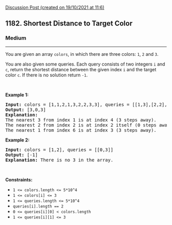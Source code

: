 [Discussion Post (created on 19/10/2021 at 11:6)](https://leetcode.com/problems/shortest-distance-to-target-color/discuss/1586076/O(n-%2B-q)-oror-prefix-suffix-holding-technique-oror-Good-to-know-for-problems-with-queries)  
<h2>1182. Shortest Distance to Target Color</h2><h3>Medium</h3><hr><div><p>You are given an array <code>colors</code>, in which there are three colors: <code>1</code>, <code>2</code> and&nbsp;<code>3</code>.</p>

<p>You are also given some queries. Each query consists of two integers <code>i</code>&nbsp;and <code>c</code>, return&nbsp;the shortest distance between the given index&nbsp;<code>i</code> and the target color <code>c</code>. If there is no solution return <code>-1</code>.</p>

<p>&nbsp;</p>
<p><strong>Example 1:</strong></p>

<pre><strong>Input:</strong> colors = [1,1,2,1,3,2,2,3,3], queries = [[1,3],[2,2],[6,1]]
<strong>Output:</strong> [3,0,3]
<strong>Explanation: </strong>
The nearest 3 from index 1 is at index 4 (3 steps away).
The nearest 2 from index 2 is at index 2 itself (0 steps away).
The nearest 1 from index 6 is at index 3 (3 steps away).
</pre>

<p><strong>Example 2:</strong></p>

<pre><strong>Input:</strong> colors = [1,2], queries = [[0,3]]
<strong>Output:</strong> [-1]
<strong>Explanation: </strong>There is no 3 in the array.
</pre>

<p>&nbsp;</p>
<p><strong>Constraints:</strong></p>

<ul>
	<li><code>1 &lt;= colors.length &lt;= 5*10^4</code></li>
	<li><code>1 &lt;= colors[i] &lt;= 3</code></li>
	<li><code>1&nbsp;&lt;= queries.length &lt;= 5*10^4</code></li>
	<li><code>queries[i].length == 2</code></li>
	<li><code>0 &lt;= queries[i][0] &lt;&nbsp;colors.length</code></li>
	<li><code>1 &lt;= queries[i][1] &lt;= 3</code></li>
</ul>
</div>
